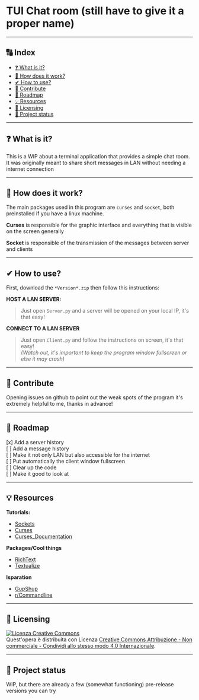 # TUI Chat room (still have to give it a proper name) <!-- omit in toc -->

---

## 🔠 Index<!-- omit in toc -->

- [❓ What is it?](#-what-is-it)
- [🔀 How does it work?](#-how-does-it-work)
- [✔ How to use?](#-how-to-use)
- [🤝 Contribute](#-contribute)
- [🚗 Roadmap](#-roadmap)
- [💡 Resources](#-resources)
- [📃 Licensing](#-licensing)
- [🔄 Project status](#-project-status)

---

## ❓ What is it?

This is a WIP about a terminal application that provides a simple chat room. It was originally meant to share short messages in LAN without needing a internet connection

---

## 🔀 How does it work?

The main packages used in this program are `curses` and `socket`, both preinstalled if you have a linux machine.

**Curses** is responsible for the graphic interface and everything that is visible on the screen generally

**Socket** is responsible of the transmission of the messages between server and clients

---
## ✔ How to use?

First, download the `*Version*.zip` then follow this instructions:

**HOST A LAN SERVER:**

> Just open `Server.py` and a server will be opened on your local IP, it's that easy!



**CONNECT TO A LAN SERVER**

> Just open `Client.py` and follow the instructions on screen, it's that easy!  
> *(Watch out, it's important to keep the program window fullscreen or else it may crash)*

---

## 🤝 Contribute

Opening issues on github to point out the weak spots of the program it's extremely helpful to me, thanks in advance!

---

## 🚗 Roadmap

[x] Add a server history  
[ ] Add a message history    
[ ] Make it not only LAN but also accessible for the internet   
[ ] Put automatically the client window fullscreen   
[ ] Clear up the code  
[ ] Make it good to look at  

---

## 💡 Resources

**Tutorials:**  
- [Sockets](https://www.youtube.com/watch?v=3QiPPX-KeSc&t=1141s)
- [Curses](https://www.youtube.com/playlist?list=PLzMcBGfZo4-n2TONAOImWL4sgZsmyMBc8)
- [Curses_Documentation](https://docs.python.org/3/howto/curses.html)

**Packages/Cool things**
- [RichText](https://github.com/Textualize/rich)
- [Textualize](https://github.com/Textualize/textual)

**Isparation**
- [GupShup](https://www.reddit.com/r/unixporn/comments/u5ql0w/oc_gupshup_chat_in_the_terminal/)
- [r/Commandline](https://www.reddit.com/r/commandline/)

---  

## 📃 Licensing

<a rel="license" href="http://creativecommons.org/licenses/by-nc-sa/4.0/"><img alt="Licenza Creative Commons" style="border-width:0" src="https://i.creativecommons.org/l/by-nc-sa/4.0/88x31.png" /></a><br />Quest'opera è distribuita con Licenza <a rel="license" href="http://creativecommons.org/licenses/by-nc-sa/4.0/">Creative Commons Attribuzione - Non commerciale - Condividi allo stesso modo 4.0 Internazionale</a>.

---

## 🔄 Project status

WIP, but there are already a few (somewhat functioning) pre-release versions you can try